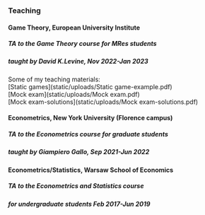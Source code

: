 
### Teaching


#### **Game Theory**, European University Institute  
##### TA to the Game Theory course for MRes students 
##### taught by David K.Levine, Nov 2022-Jan 2023  
Some of my teaching materials:  
[Static games](static/uploads/Static game-example.pdf)  
[Mock exam](static/uploads/Mock exam.pdf)  
[Mock exam-solutions](static/uploads/Mock exam-solutions.pdf)  

#### **Econometrics**, New York University (Florence campus)  
##### TA to the Econometrics course for graduate students 
##### taught by Giampiero Gallo, Sep 2021-Jun 2022

#### **Econometrics/Statistics**, Warsaw School of Economics  
##### TA to the Econometrics and Statistics course 
##### for undergraduate students Feb 2017-Jun 2019

